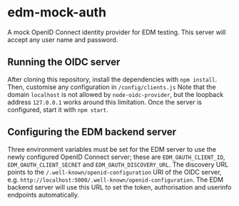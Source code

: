 # edm-mock-auth
A mock OpenID Connect identity provider for EDM testing. This server will accept any user name and password.

## Running the OIDC server
After cloning this repository, install the dependencies with `npm install`. Then, customise any configuration in `/config/clients.js` Note that the domain `localhost` is not allowed by `node-oidc-provider`, but the loopback address `127.0.0.1` works around this limitation. Once the server is configured, start it with `npm start`.

## Configuring the EDM backend server
Three environment variables must be set for the EDM server to use the newly configured OpenID Connect server; these are `EDM_OAUTH_CLIENT_ID`, `EDM_OAUTH_CLIENT_SECRET` and `EDM_OAUTH_DISCOVERY_URL`. The discovery URL points to the `/.well-known/openid-configuration` URI of the OIDC server, e.g. `http://localhost:5000/.well-known/openid-configuration`. The EDM backend server will use this URL to set the token, authorisation and userinfo endpoints automatically.
